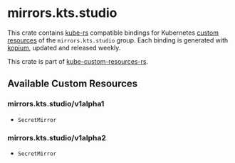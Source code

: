 <!--
SPDX-FileCopyrightText: The kube-custom-resources-rs Authors
SPDX-License-Identifier: 0BSD
 -->

# mirrors.kts.studio

This crate contains [kube-rs](https://kube.rs/) compatible bindings for Kubernetes [custom resources](https://kubernetes.io/docs/tasks/extend-kubernetes/custom-resources/custom-resource-definitions/) of the `mirrors.kts.studio` group. Each binding is generated with [kopium](https://github.com/kube-rs/kopium), updated and released weekly.

This crate is part of [kube-custom-resources-rs](https://github.com/metio/kube-custom-resources-rs).

## Available Custom Resources

### mirrors.kts.studio/v1alpha1
- `SecretMirror`
### mirrors.kts.studio/v1alpha2
- `SecretMirror`
